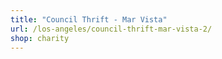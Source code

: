```yaml
---
title: "Council Thrift - Mar Vista"
url: /los-angeles/council-thrift-mar-vista-2/
shop: charity
---
```


